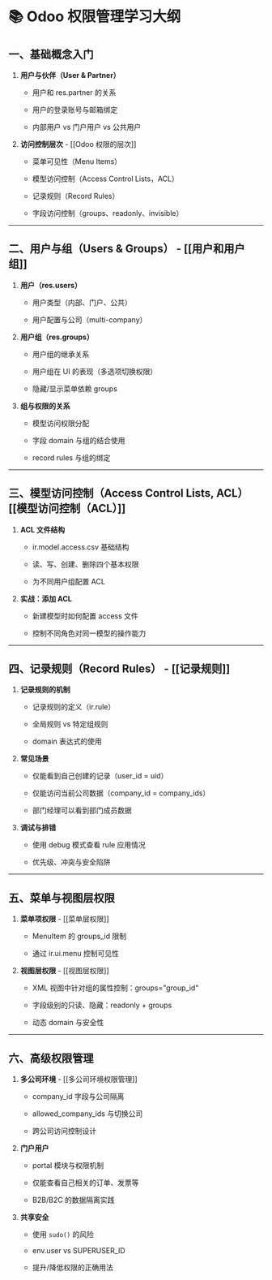 # 📚 Odoo 权限管理学习大纲


## 一、基础概念入门

1. **用户与伙伴（User & Partner）**
    
    - 用户和 res.partner 的关系
        
    - 用户的登录账号与邮箱绑定
        
    - 内部用户 vs 门户用户 vs 公共用户
        
2. **访问控制层次**   - [[Odoo 权限的层次]]
    
    - 菜单可见性（Menu Items）
        
    - 模型访问控制（Access Control Lists，ACL）
        
    - 记录规则（Record Rules）
        
    - 字段访问控制（groups、readonly、invisible）
        

---

## 二、用户与组（Users & Groups）  - [[用户和用户组]]

1. **用户（res.users）**
    
    - 用户类型（内部、门户、公共）
        
    - 用户配置与公司（multi-company）
        
2. **用户组（res.groups）**
    
    - 用户组的继承关系
        
    - 用户组在 UI 的表现（多选项切换权限）
        
    - 隐藏/显示菜单依赖 groups
        
3. **组与权限的关系**
    
    - 模型访问权限分配
        
    - 字段 domain 与组的结合使用
        
    - record rules 与组的绑定
        

---

## 三、模型访问控制（Access Control Lists, ACL）  [[模型访问控制（ACL）]]

1. **ACL 文件结构**
    
    - ir.model.access.csv 基础结构
        
    - 读、写、创建、删除四个基本权限
        
    - 为不同用户组配置 ACL
        
2. **实战：添加 ACL**
    
    - 新建模型时如何配置 access 文件
        
    - 控制不同角色对同一模型的操作能力
        

---

## 四、记录规则（Record Rules）  - [[记录规则]]

1. **记录规则的机制**
    
    - 记录规则的定义（ir.rule）
        
    - 全局规则 vs 特定组规则
        
    - domain 表达式的使用
        
2. **常见场景**
    
    - 仅能看到自己创建的记录（user_id = uid）
        
    - 仅能访问当前公司数据（company_id = company_ids）
        
    - 部门经理可以看到部门成员数据
        
3. **调试与排错**
    
    - 使用 debug 模式查看 rule 应用情况
        
    - 优先级、冲突与安全陷阱
        

---

## 五、菜单与视图层权限

1. **菜单项权限**  - [[菜单层权限]]
    
    - MenuItem 的 groups_id 限制
        
    - 通过 ir.ui.menu 控制可见性
        
2. **视图层权限** - [[视图层权限]]
    
    - XML 视图中针对组的属性控制：groups="group_id"
        
    - 字段级别的只读、隐藏：readonly + groups
        
    - 动态 domain 与安全性
        

---

## 六、高级权限管理

1. **多公司环境**  - [[多公司环境权限管理]]
    
    - company_id 字段与公司隔离
        
    - allowed_company_ids 与切换公司
        
    - 跨公司访问控制设计
        
2. **门户用户**
    
    - portal 模块与权限机制
        
    - 仅能查看自己相关的订单、发票等
        
    - B2B/B2C 的数据隔离实践
        
3. **共享安全**
    
    - 使用 `sudo()` 的风险
        
    - env.user vs SUPERUSER_ID
        
    - 提升/降低权限的正确用法



